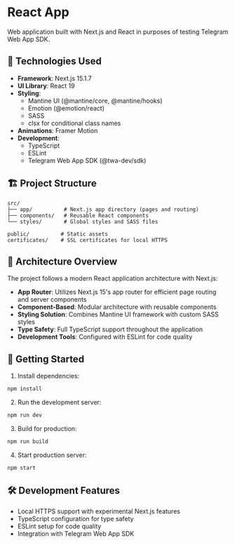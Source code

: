 # React App

Web application built with Next.js and React in purposes of testing Telegram Web App SDK.

## 🚀 Technologies Used

- **Framework**: Next.js 15.1.7
- **UI Library**: React 19
- **Styling**:
  - Mantine UI (@mantine/core, @mantine/hooks)
  - Emotion (@emotion/react)
  - SASS
  - clsx for conditional class names
- **Animations**: Framer Motion
- **Development**:
  - TypeScript
  - ESLint
  - Telegram Web App SDK (@twa-dev/sdk)

## 🏗️ Project Structure

```
src/
├── app/          # Next.js app directory (pages and routing)
├── components/   # Reusable React components
└── styles/       # Global styles and SASS files

public/          # Static assets
certificates/    # SSL certificates for local HTTPS
```

## 🎯 Architecture Overview

The project follows a modern React application architecture with Next.js:

- **App Router**: Utilizes Next.js 15's app router for efficient page routing and server components
- **Component-Based**: Modular architecture with reusable components
- **Styling Solution**: Combines Mantine UI framework with custom SASS styles
- **Type Safety**: Full TypeScript support throughout the application
- **Development Tools**: Configured with ESLint for code quality

## 🚦 Getting Started

1. Install dependencies:
```bash
npm install
```

2. Run the development server:
```bash
npm run dev
```

3. Build for production:
```bash
npm run build
```

4. Start production server:
```bash
npm start
```


## 🛠️ Development Features

- Local HTTPS support with experimental Next.js features
- TypeScript configuration for type safety
- ESLint setup for code quality
- Integration with Telegram Web App SDK
